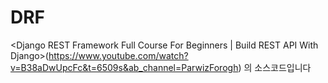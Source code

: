 # DRF
<Django REST Framework Full Course For Beginners | Build REST API With Django>(https://www.youtube.com/watch?v=B38aDwUpcFc&t=6509s&ab_channel=ParwizForogh) 의 소스코드입니다
